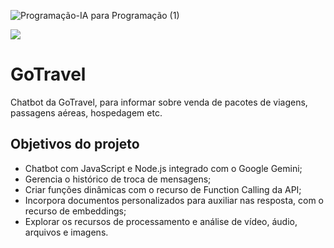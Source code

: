 ![Programação-IA para Programação (1)](https://github.com/jacqueline-oliveira/3752-gemini-com-node/assets/66698429/ff93b020-9606-4419-a251-d8b5904f6195)


![](https://img.shields.io/github/license/alura-cursos/android-com-kotlin-personalizando-ui)

# GoTravel

Chatbot da GoTravel, para informar sobre venda de pacotes de viagens, passagens aéreas, hospedagem etc.

## Objetivos do projeto


- Chatbot com JavaScript e Node.js integrado com o Google Gemini;
- Gerencia o histórico de troca de mensagens;
- Criar funções dinâmicas com o recurso de Function Calling da API;
- Incorpora documentos personalizados para auxiliar nas resposta, com o recurso de embeddings;
- Explorar os recursos de processamento e análise de vídeo, áudio, arquivos e imagens.
